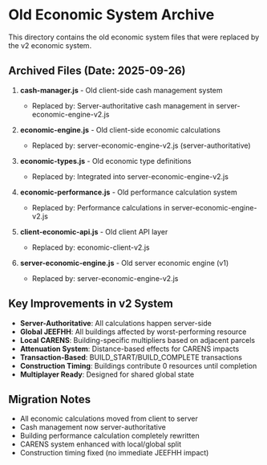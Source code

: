 # Old Economic System Archive

This directory contains the old economic system files that were replaced by the v2 economic system.

## Archived Files (Date: 2025-09-26)

1. **cash-manager.js** - Old client-side cash management system
   - Replaced by: Server-authoritative cash management in server-economic-engine-v2.js

2. **economic-engine.js** - Old client-side economic calculations
   - Replaced by: server-economic-engine-v2.js (server-authoritative)

3. **economic-types.js** - Old economic type definitions
   - Replaced by: Integrated into server-economic-engine-v2.js

4. **economic-performance.js** - Old performance calculation system
   - Replaced by: Performance calculations in server-economic-engine-v2.js

5. **client-economic-api.js** - Old client API layer
   - Replaced by: economic-client-v2.js

6. **server-economic-engine.js** - Old server economic engine (v1)
   - Replaced by: server-economic-engine-v2.js

## Key Improvements in v2 System

- **Server-Authoritative**: All calculations happen server-side
- **Global JEEFHH**: All buildings affected by worst-performing resource
- **Local CARENS**: Building-specific multipliers based on adjacent parcels
- **Attenuation System**: Distance-based effects for CARENS impacts
- **Transaction-Based**: BUILD_START/BUILD_COMPLETE transactions
- **Construction Timing**: Buildings contribute 0 resources until completion
- **Multiplayer Ready**: Designed for shared global state

## Migration Notes

- All economic calculations moved from client to server
- Cash management now server-authoritative
- Building performance calculation completely rewritten
- CARENS system enhanced with local/global split
- Construction timing fixed (no immediate JEEFHH impact)